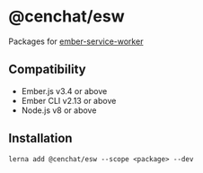@cenchat/esw
==============================================================================

Packages for [ember-service-worker](https://github.com/dockyard/ember-service-worker)


Compatibility
------------------------------------------------------------------------------

* Ember.js v3.4 or above
* Ember CLI v2.13 or above
* Node.js v8 or above


Installation
------------------------------------------------------------------------------

```
lerna add @cenchat/esw --scope <package> --dev
```
